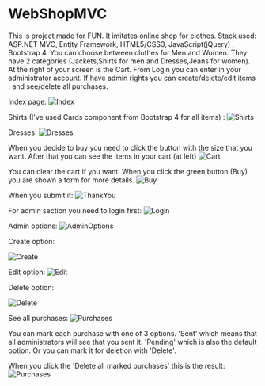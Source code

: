 # WebShopMVC
This is project made for FUN. It imitates online shop for clothes. Stack used: ASP.NET MVC, Entity Framework, HTML5/CSS3, JavaScript(jQuery) , Bootstrap 4.
You can choose between clothes for Men and Women. They have 2 categories (Jackets,Shirts for men and Dresses,Jeans for women).
At the right of your screen is the Cart. From Login you can enter in your administrator account.
If have admin rights you can create/delete/edit items , and see/delete all purchases.



Index page:
![Index](https://github.com/BackNot/WebShopMVC/blob/master/PicturesOfProject/Index.png)


Shirts (I've used Cards component from Bootstrap 4 for all items) : 
![Shirts](https://github.com/BackNot/WebShopMVC/blob/master/PicturesOfProject/Shirts.png)


Dresses:
![Dresses](https://github.com/BackNot/WebShopMVC/blob/master/PicturesOfProject/Dresses.png)


When you decide to buy you need to click the button with the size that you want. After that you can see the items in your cart (at left)
![Cart](https://github.com/BackNot/WebShopMVC/blob/master/PicturesOfProject/Cart1.png)

You can clear the cart if you want. When you click the green button (Buy) you are shown a form for more details.
![Buy](https://github.com/BackNot/WebShopMVC/blob/master/PicturesOfProject/Buy.png)

When you submit it:
![ThankYou](https://github.com/BackNot/WebShopMVC/blob/master/PicturesOfProject/ThankYou.png)


For admin section you need to login first:
![Login](https://github.com/BackNot/WebShopMVC/blob/master/PicturesOfProject/Login.png)


Admin options:
![AdminOptions](https://github.com/BackNot/WebShopMVC/blob/master/PicturesOfProject/AdminPanel.png)


Create option:

![Create](https://github.com/BackNot/WebShopMVC/blob/master/PicturesOfProject/CreateItem.png)


Edit option:
![Edit](https://github.com/BackNot/WebShopMVC/blob/master/PicturesOfProject/Edit.png)

Delete option:

![Delete](https://github.com/BackNot/WebShopMVC/blob/master/PicturesOfProject/Delete.png)

See all purchases:
![Purchases](https://github.com/BackNot/WebShopMVC/blob/master/PicturesOfProject/Purchases.png)

You can mark each purchase with one of 3 options. 
'Sent' which means that all administrators will see that you sent it.
'Pending' which is also the default option. 
Or you can mark it for deletion with 'Delete'.

When you click the 'Delete all marked purchases' this is the result:
![Purchases](https://github.com/BackNot/WebShopMVC/blob/master/PicturesOfProject/Purchases2.png)

